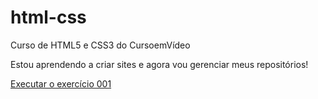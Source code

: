 # html-css
 Curso de HTML5 e CSS3 do CursoemVídeo

Estou aprendendo a criar sites e agora vou gerenciar meus repositórios!

<a href= "https://danilo-araujo43.github.io/html-css/exerc%C3%ADcios/001/index.html">Executar o exercício 001</a>